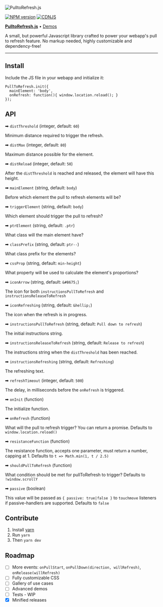 ![PulltoRefresh.js](img/pulltorefresh.gif)

[![NPM version](https://badge.fury.io/js/pulltorefreshjs.png)](http://badge.fury.io/js/pulltorefreshjs)
[![CDNJS](https://img.shields.io/cdnjs/v/pulltorefreshjs.svg)](https://cdnjs.com/libraries/pulltorefreshjs)

[**PulltoRefresh.js**](http://www.boxfactura.com/pulltorefresh.js/) • [Demos](http://www.boxfactura.com/pulltorefresh.js/demos/basic.html)

A small, but powerful Javascript library crafted to power your webapp's pull to refresh feature. No markup needed, highly customizable and dependency-free!

---


Install
---

Include the JS file in your webapp and initialize it:

```
PullToRefresh.init({
  mainElement: 'body',
  onRefresh: function(){ window.location.reload(); }
});
```

API
---

➡ `distThreshold` (integer, default: `60`)

Minimum distance required to trigger the refresh.

➡ `distMax` (integer, default: `80`)

Maximum distance possible for the element.

➡ `distReload` (integer, default: `50`)

After the `distThreshold` is reached and released, the element will have this height.

➡ `mainElement` (string, default: `body`)

Before which element the pull to refresh elements will be?

➡ `triggerElement` (string, default: `body`)

Which element should trigger the pull to refresh?

➡ `ptrElement` (string, default: `.ptr`)

What class will the main element have?

➡ `classPrefix` (string, default: `ptr--`)

What class prefix for the elements?

➡ `cssProp` (string, default: `min-height`)

What property will be used to calculate the element's proportions?

➡ `iconArrow` (string, default: `&#8675;`)

The icon for both `instructionsPullToRefresh` and `instructionsReleaseToRefresh`

➡ `iconRefreshing` (string, default: `&hellip;`)

The icon when the refresh is in progress.

➡ `instructionsPullToRefresh` (string, default: `Pull down to refresh`)

The initial instructions string.

➡ `instructionsReleaseToRefresh` (string, default: `Release to refresh`)

The instructions string when the `distThreshold` has been reached.

➡ `instructionsRefreshing` (string, default: `Refreshing`)

The refreshing text.

➡ `refreshTimeout` (integer, default: `500`)

The delay, in milliseconds before the `onRefresh` is triggered.

➡ `onInit` (function)

The initialize function.

➡ `onRefresh` (function)

What will the pull to refresh trigger? You can return a promise. Defaults to `window.location.reload()`

➡ `resistanceFunction` (function)

The resistance function, accepts one parameter, must return a number, capping at 1. Defaults to `t => Math.min(1, t / 2.5)`

➡ `shouldPullToRefresh` (function)

What condition should be met for pullToRefresh to trigger? Defaults to `!window.scrollY`

➡ `passive` (boolean)

This value will be passed as `{ passive: true|false }` to `touchmove` listeners if passive-handlers are supported. Defaults to `false`

Contribute
---

1. Install [yarn](https://yarnpkg.com/)
2. Run `yarn`
3. Then `yarn dev`


Roadmap
---

- [ ] More events: `onPullStart`, `onPullDown(direction, willRefresh)`, `onRelease(willRefresh)`
- [ ] Fully customizable CSS
- [ ] Gallery of use cases
- [ ] Advanced demos
- [ ] Tests - WIP
- [x] Minified releases
